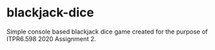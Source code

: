 # blackjack-dice
Simple console based blackjack dice game created for the purpose of ITPR6.598 2020 Assignment 2.
